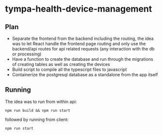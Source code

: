 # tympa-health-device-management

## Plan

- Separate the frontend from the backend including the routing, the idea was to let React handle the frontend page routing and only use the backend/api routes for api related requests (any interaction with the db or processing)
- Have a function to create the database and run through the migrations of creating tables as well as creating the devices
- Build script to compile all the typescript files to javascript
- Containerize the postgresql database as a standalone from the app itself

## Running

The idea was to run from within api:
```
npm run build && npm run start
```

followed by running from client:
```
npm run start
```